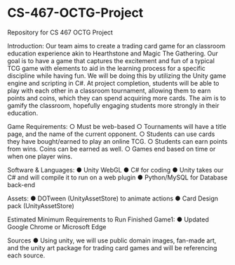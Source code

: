 # CS-467-OCTG-Project
Repository for CS 467 OCTG Project

Introduction:
Our team aims to create a trading card game for an classroom education experience akin to
Hearthstone and Magic The Gathering. Our goal is to have a game that captures the
excitement and fun of a typical TCG game with elements to aid in the learning process for a
specific discipline while having fun. We will be doing this by utilizing the Unity game engine
and scripting in C#.
At project completion, students will be able to play with each other in a classroom tournament, allowing
them to earn points and coins, which they can spend acquiring more cards. The aim is to gamify
the classroom, hopefully engaging students more strongly in their education.

Game Requirements:
○ Must be web-based
○ Tournaments will have a title page, and the name of the current opponent.
○ Students can use cards they have bought/earned to play an online TCG.
○ Students can earn points from wins. Coins can be earned as well.
○ Games end based on time or when one player wins.

Software & Languages:
● Unity WebGL
● C# for coding
● Unity takes our C# and will compile it to run on a web plugin
● Python/MySQL for Database back-end

Assets:
● DOTween (UnityAssetStore) to animate actions
● Card Design pack (UnityAssetStore)

Estimated Minimum Requirements to Run Finished Game1:
● Updated Google Chrome or Microsoft Edge

Sources
● Using unity, we will use public domain images, fan-made art, and the unity art
package for trading card games and will be referencing each source. 
